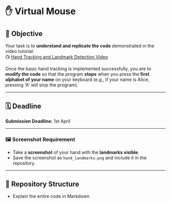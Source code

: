 # ✋ Virtual Mouse

## 🎯 Objective

Your task is to **understand and replicate the code** demonstrated in the video tutorial:  
📺 [Hand Tracking and Landmark Detection Video](https://youtu.be/vJWzH_2F64g?si=dXt-n2X0xrBW1fnj)

Once the basic hand tracking is implemented successfully, you are to **modify the code** so that the program **stops** when you press the **first alphabet of your name** on your keyboard (e.g., if your name is Alice, pressing 'A' will stop the program).

---

## 🗓️ Deadline
**Submission Deadline:** 1st April

---


###  🖼️ Screenshot Requirement
- Take a **screenshot** of your hand with the **landmarks visible**.
- Save the screenshot as `hand_landmarks.png` and include it in the repository.

---

## 📁 Repository Structure
- Explain the entire code in Markdown

